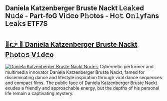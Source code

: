 ## Daniela Katzenberger Bruste Nackt L𝚎a𝚔ed N𝚞𝚍e - Part-foG Vi𝚍𝚎o P𝚑𝚘tos - H𝚘𝚝 O𝚗𝚕yf𝚊ns L𝚎a𝚔s ETF7S

# <h2><a href="http://kf4skr.oniu.top/?m=Daniela+Katzenberger+Bruste+Nackt">🔗👉 🔴 Daniela Katzenberger Bruste Nackt P𝚑ot𝚘𝚜 V𝚒d𝚎o</a></h2>

[![Daniela Katzenberger Bruste Nackt Nu𝚍e𝚜](https://i.imgur.com/0qMVB7G.gif)](http://kf4skr.oniu.top/?m=Daniela+Katzenberger+Bruste+Nackt)
Cybernetic performer and multimedia innovator Daniela Katzenberger Bruste Nackt, famed for disseminating dance and lifestyle inspiration through viral dance sequences and compact films. The public face of Daniela Katzenberger Bruste Nackt exudes a friendly and approachable energy, but the depths of his personal life remain a captivating mystery.  
